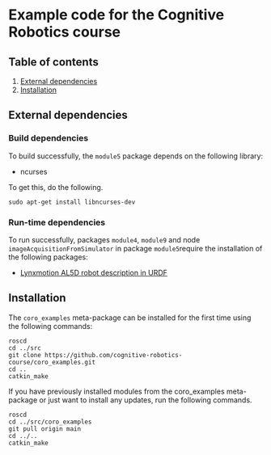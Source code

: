 # Example code for the Cognitive Robotics course

## Table of contents
1. [External dependencies](#external-dependencies)
2. [Installation](#installation)


## External dependencies

### Build dependencies

To build successfully, the `module5` package depends on the following library:

* ncurses

To get this, do the following.

```
sudo apt-get install libncurses-dev
```

### Run-time dependencies

To run successfully, packages `module4`, `module9`  and node `imageAcquisitionFromSimulator` in package `module5`require the installation of the following packages:

* [Lynxmotion AL5D robot description in URDF](https://github.com/cognitive-robotics-course/lynxmotion_al5d_description)

## Installation
The `coro_examples` meta-package can be installed for the first time using the following commands:
```
roscd
cd ../src
git clone https://github.com/cognitive-robotics-course/coro_examples.git
cd ..
catkin_make
```

If you have previously installed  modules from the coro_examples meta-package or just want to install any updates, run the following commands.
```
roscd
cd ../src/coro_examples
git pull origin main
cd ../..
catkin_make
```


